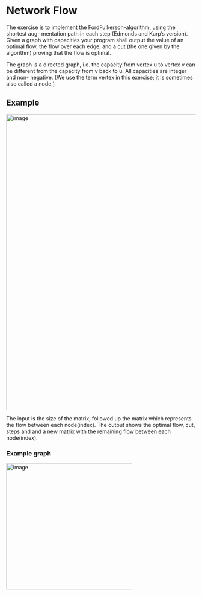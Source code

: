 # Network Flow
The exercise is to implement the FordFulkerson-algorithm, using the shortest aug- mentation path in each step (Edmonds and Karp’s version). Given a graph with capacities your program shall output the value of an optimal flow, the flow over each edge, and a cut (the one given by the algorithm) proving that the flow is optimal.

The graph is a directed graph, i.e. the capacity from vertex u to vertex v can be different from the capacity from v back to u. All capacities are integer and non- negative. (We use the term vertex in this exercise; it is sometimes also called a node.)


## Example
<img width="785" alt="image" src="https://user-images.githubusercontent.com/86655546/147826775-9ae27f97-9ee5-486d-b7d7-7ceee807049d.png">

The input is the size of the matrix, followed up the matrix which represents the flow between each node(index).
The output shows the optimal flow, cut, steps and and a new matrix with the remaining flow between each node(index).

### Example graph
<img width="335" alt="image" src="https://user-images.githubusercontent.com/86655546/147826889-a11ec973-384a-4cb4-b461-e321b35757e6.png">
